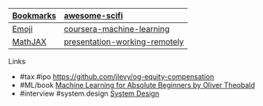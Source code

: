 | [Bookmarks](/bookmarks) | [awesome-scifi](https://arafatm.com/awesome-scifi)                                 |
| :-- | :-- |
| [Emoji](/emoji)         | [coursera-machine-learning](https://arafatm.com/coursera-machine-learning)         |
| [MathJAX](/mathjax)     | [presentation-working-remotely](https://arafatm.com/presentation-working-remotely) |

Links
- #tax #ipo https://github.com/jlevy/og-equity-compensation
- #ML/book [Machine Learning for Absolute Beginners by Oliver Theobald](https://arafatm.com/book.Machine.Learning.for.Absolute.Beginners.Oliver.Theobald/)
- #interview #system.design [System Design](https://arafatm.com/interview.system.design/)
